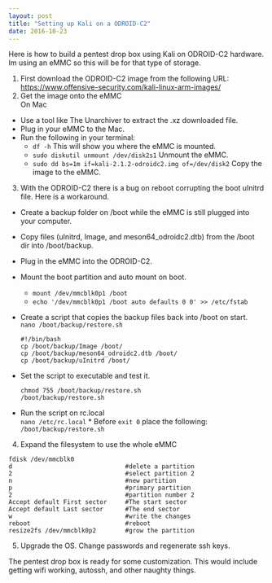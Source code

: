 ```yaml
---
layout: post
title: "Setting up Kali on a ODROID-C2"
date: 2016-10-23
---
```

Here is how to build a pentest drop box using Kali on ODROID-C2 hardware. Im using an eMMC so this will be for that type of storage.

1. First download the ODROID-C2 image from the following URL:  
https://www.offensive-security.com/kali-linux-arm-images/
2.  Get the image onto the eMMC  
On Mac
  * Use a tool like The Unarchiver to extract the .xz downloaded file.  
  * Plug in your eMMC to the Mac.  
  * Run the following in your terminal:  
      * `df -h` This will show you where the eMMC is mounted.
      * `sudo diskutil unmount /dev/disk2s1` Unmount the eMMC.
      * `sudo dd bs=1m if=kali-2.1.2-odroidc2.img of=/dev/disk2` Copy the image to the eMMC.
3. With the ODROID-C2 there is a bug on reboot corrupting the boot uInitrd file. Here is a workaround.
  * Create a backup folder on /boot while the eMMC is still plugged into your computer.
  * Copy files (uInitrd, Image, and meson64_odroidc2.dtb) from the /boot dir into /boot/backup.
  * Plug in the eMMC into the ODROID-C2.
  * Mount the boot partition and auto mount on boot.
      * `mount /dev/mmcblk0p1 /boot`
      * `echo '/dev/mmcblk0p1 /boot auto defaults 0 0' >> /etc/fstab`
  * Create a script that copies the backup files back into /boot on start.  
      `nano /boot/backup/restore.sh`

      ```
      #!/bin/bash
      cp /boot/backup/Image /boot/
      cp /boot/backup/meson64_odroidc2.dtb /boot/
      cp /boot/backup/uInitrd /boot/
      ```

  * Set the script to executable and test it.

      ```
      chmod 755 /boot/backup/restore.sh  
      /boot/backup/restore.sh  
      ```

  * Run the script on rc.local  
  `nano /etc/rc.local`
        * Before `exit 0` place the following:  
        `/boot/backup/restore.sh`
4. Expand the filesystem to use the whole eMMC  

  ```
  fdisk /dev/mmcblk0
  d                               #delete a partition
  2                               #select partition 2
  n                               #new partition
  p                               #primary partition
  2                               #partition number 2
  Accept default First sector     #The start sector
  Accept default Last sector      #The end sector
  w                               #write the changes
  reboot                          #reboot
  resize2fs /dev/mmcblk0p2        #grow the partition
  ```

5. Upgrade the OS. Change passwords and regenerate ssh keys.  

The pentest drop box is ready for some customization. This would include getting wifi working, autossh, and other naughty things.
